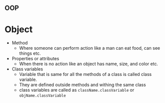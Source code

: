 ## OOP
# Object
- Method
    - Where someone can perform action like a man can eat food, can see things etc.
- Properties or attributes
    - When there is no action like an object has name, size, and color etc.
- Class variables
    - Variable that is same for all the methods of a class is called class variable.
    - They are defined outside methods and withing the same class
    - class variables are called as ```className.classVariable``` or ```objName.classVariable```